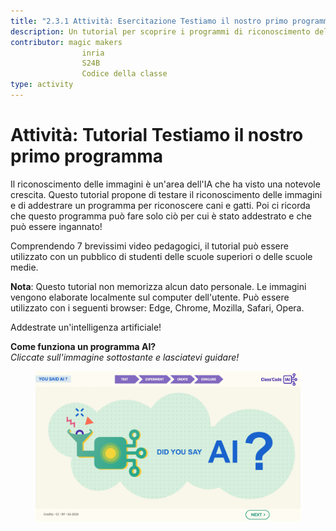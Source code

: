 ```yaml
---
title: "2.3.1 Attività: Esercitazione Testiamo il nostro primo programma"
description: Un tutorial per scoprire i programmi di riconoscimento delle immagini, come addestrarli e come ingannarli.
contributor: magic makers
                inria
                S24B
                Codice della classe      
type: activity
---
```

# Attività: Tutorial Testiamo il nostro primo programma

Il riconoscimento delle immagini è un'area dell'IA che ha visto una notevole crescita. Questo tutorial propone di testare il riconoscimento delle immagini e di addestrare un programma per riconoscere cani e gatti. Poi ci ricorda che questo programma può fare solo ciò per cui è stato addestrato e che può essere ingannato!

Comprendendo 7 brevissimi video pedagogici, il tutorial può essere utilizzato con un pubblico di studenti delle scuole superiori o delle scuole medie.

**Nota**: Questo tutorial non memorizza alcun dato personale. Le immagini vengono elaborate localmente sul computer dell'utente. Può essere utilizzato con i seguenti browser: Edge, Chrome, Mozilla, Safari, Opera.

Addestrate un'intelligenza artificiale!

**Come funziona un programma AI?**  
_Cliccate sull'immagine sottostante e lasciatevi guidare!_

<a href="https://pixees.fr/classcodeiai/app/tuto1?lang=it" target="_blank"><figure>
  <img src="Images/Tuto-M1-FirstProgram-EN.png" />
</figure></a>
